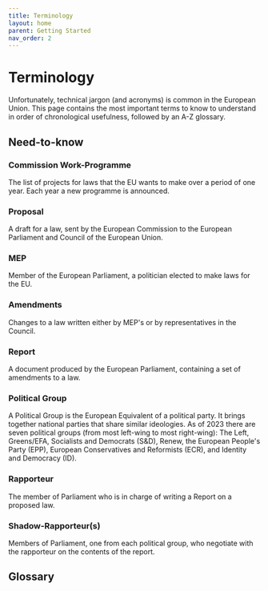 ```yaml
---
title: Terminology
layout: home
parent: Getting Started
nav_order: 2
---
```


# Terminology
Unfortunately, technical jargon (and acronyms) is common in the European Union. This page contains the most important terms to know to understand in order of chronological usefulness, followed by an A-Z glossary.

## Need-to-know
### Commission Work-Programme
The list of projects for laws that the EU wants to make over a period of one year. Each year a new programme is announced.
### Proposal
A draft for a law, sent by the European Commission to the European Parliament and Council of the European Union.
### MEP
Member of the European Parliament, a politician elected to make laws for the EU.
### Amendments
Changes to a law written either by MEP's or by representatives in the Council.
### Report
A document produced by the European Parliament, containing a set of amendments to a law.
### Political Group
A Political Group is the European Equivalent of a political party. It brings together national parties that share similar ideologies. As of 2023 there are seven political groups (from most left-wing to most right-wing): The Left, Greens/EFA, Socialists and Democrats (S&D), Renew, the European People's Party (EPP), European Conservatives and Reformists (ECR), and Identity and Democracy (ID).
### Rapporteur
The member of Parliament who is in charge of writing a Report on a proposed law. 
### Shadow-Rapporteur(s)
Members of Parliament, one from each political group, who negotiate with the rapporteur on the contents of the report.

## Glossary
